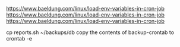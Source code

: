 https://www.baeldung.com/linux/load-env-variables-in-cron-job
https://www.baeldung.com/linux/load-env-variables-in-cron-job
https://www.baeldung.com/linux/load-env-variables-in-cron-job


cp reports.sh ~/backups/db
copy the contents of backup-crontab to crontab -e